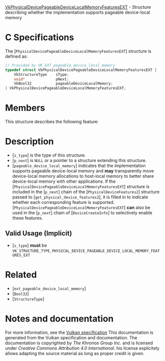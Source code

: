 [VkPhysicalDevicePageableDeviceLocalMemoryFeaturesEXT](https://www.khronos.org/registry/vulkan/specs/1.3-extensions/man/html/VkPhysicalDevicePageableDeviceLocalMemoryFeaturesEXT.html) - Structure describing whether the implementation supports pageable device-local memory

# C Specifications
The [`PhysicalDevicePageableDeviceLocalMemoryFeaturesEXT`] structure is
defined as:
```c
// Provided by VK_EXT_pageable_device_local_memory
typedef struct VkPhysicalDevicePageableDeviceLocalMemoryFeaturesEXT {
    VkStructureType    sType;
    void*              pNext;
    VkBool32           pageableDeviceLocalMemory;
} VkPhysicalDevicePageableDeviceLocalMemoryFeaturesEXT;
```

# Members
This structure describes the following feature:

# Description
- [`s_type`] is the type of this structure.
- [`p_next`] is `NULL` or a pointer to a structure extending this structure.
- [`pageable_device_local_memory`] indicates that the implementation supports pageable device-local memory and  **may**  transparently move device-local memory allocations to host-local memory to better share device-local memory with other applications.
If the [`PhysicalDevicePageableDeviceLocalMemoryFeaturesEXT`] structure is included in the [`p_next`] chain of the
[`PhysicalDeviceFeatures2`] structure passed to
[`get_physical_device_features2`], it is filled in to indicate whether each
corresponding feature is supported.
[`PhysicalDevicePageableDeviceLocalMemoryFeaturesEXT`] **can**  also be used in the [`p_next`] chain of
[`DeviceCreateInfo`] to selectively enable these features.
## Valid Usage (Implicit)
-  [`s_type`] **must**  be `VK_STRUCTURE_TYPE_PHYSICAL_DEVICE_PAGEABLE_DEVICE_LOCAL_MEMORY_FEATURES_EXT`

# Related
- [`ext_pageable_device_local_memory`]
- [`Bool32`]
- [`StructureType`]

# Notes and documentation
For more information, see the [Vulkan specification](https://www.khronos.org/registry/vulkan/specs/1.3-extensions/html/vkspec.html)
This documentation is generated from the Vulkan specification and documentation.
The documentation is copyrighted by *The Khronos Group Inc.* and is licensed under *Creative Commons Attribution 4.0 International*.
his license explicitely allows adapting the source material as long as proper credit is given.
        